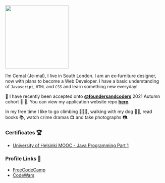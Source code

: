  <img src="https://media.giphy.com/media/1es0suLtBMuZcRBtvl/giphy.gif" width="200"> 

I’m Cemal (Je-mal), I live in South London. I am an ex-furniture designer, now with plans to become a Web Developer. I have a basic understanding of `Javascript`, `HTML` and `CSS` and learn something new everyday!

🎉 I have recently been accepted onto [**@foundersandcoders**](https://github.com/foundersandcoders) 2021 Autumn cohort 🍁 🎉. You can view my application website repo [**here**](https://github.com/cemalokten/fac-application-website).

In my free time I like to go climbing 🧗🏼‍♂️, walking with my dog 🐕‍🦺, read books 📚, watch crime dramas 📺 and take photographs 📷.

### Certificates 🏆

* [University of Helsinki MOOC - Java Programming Part 1](https://certificates.mooc.fi/validate/xgg8x6qj2e)

### Profile Links 🔗

* [FreeCodeCamp](https://www.freecodecamp.org/cemalokten)
* [CodeWars](https://www.codewars.com/users/cemalokten)
